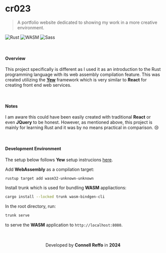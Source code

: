 # cr023
> A portfolio website dedicated to showing my work in a more creative environment.

![Rust](https://img.shields.io/badge/rust-%23000000.svg?style=for-the-badge&logo=rust&logoColor=white)
![WASM](https://img.shields.io/badge/WebAssembly-8541fa?style=for-the-badge&logo=WebAssembly&logoColor=white)
![Sass](https://img.shields.io/badge/Sass-CC6699?style=for-the-badge&logo=sass&logoColor=white)

<br />

#### Overview
This project specifically is different as I used it as an introduction to the Rust programming language with its web assembly compilation feature. This was created utilizing the <b><a href="https://yew.rs/">Yew</a></b> framework which is very similar to **React** for creating front end web services.

<br />

#### Notes
I am aware this could have been easily created with traditional **React** or even **JQuery** to be honest. However, as mentioned above, this project is mainly for learning Rust and it was by no means practical in comparison. :cry:

<br />

#### Development Environment
The setup below follows **Yew** setup instrucions <a href="https://yew.rs/docs/getting-started/introduction">here</a>.

Add **WebAssembly** as a compilation target:
```bash
rustup target add wasm32-unknown-unknown
```

Install trunk which is used for bundling **WASM** appliactions:
```bash
cargo install --locked trunk wasm-bindgen-cli
```

In the root directory, run:
```bash
trunk serve
```
to serve the **WASM** application to `http://localhost:8080`.

<br />
<br />

<div align="center">
  Developed by <b>Connell Reffo</b> in <b>2024</b>
</div>
